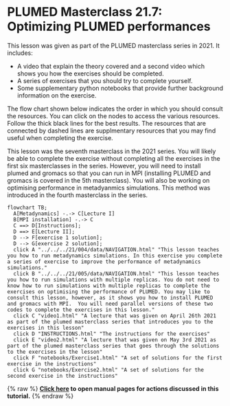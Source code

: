 #  PLUMED Masterclass 21.7: Optimizing PLUMED performances

This lesson was given as part of the PLUMED masterclass series in 2021.  It includes:

* A video that explain the theory covered and a second video which shows you how the exercises should be completed.
* A series of exercises that you should try to complete yourself.
* Some supplementary python notebooks that provide further background information on the exercise.

The flow chart shown below indicates the order in which you should consult the resources.  You can click on the nodes to access the various resources.  Follow the thick black lines for the best results.  The resources that are connected by dashed lines are supplmentary resources that you may find useful when completing the exercise. 

This lesson was the seventh masterclass in the 2021 series.  You will likely be able to complete the exercise without completing all the exercises in the first six masterclasses in the series.  However, you will need to install plumed and gromacs so that you can run in MPI (installing PLUMED and gromacs is covered in the 5th masterclass).  You will also be working on optimising performance in metadyanmics simulations. This method was introduced in the fourth masterclass in the series.

```mermaid
flowchart TB;
  A[Metadynamics] -.-> C[Lecture I] 
  B[MPI installation] -.-> C
  C ==> D[Instructions];
  D ==> E[Lecture II];
  D --> F[exercise 1 solution];
  D --> G[exercise 2 solution];
  click A "../../../21/004/data/NAVIGATION.html" "This lesson teaches you how to run metadynamics simulations. In this exercise you complete a series of exercise to improve the performance of metadynamics simulations."
  click B "../../../21/005/data/NAVIGATION.html" "This lesson teaches you how to run simulations with multiple replicas. You do not need to know how to run simulations with multiple replicas to complete the exercises on optimising the performance of PLUMED. You may like to consult this lesson, however, as it shows you how to install PLUMED and gromacs with MPI.  You will need parallel versions of these two codes to complete the exercises in this lesson."
  click C "video1.html" "A lecture that was given on April 26th 2021 as part of the plumed masterclass series that introduces you to the exercises in this lesson"
  click D "INSTRUCTIONS.html" "The instructions for the exercises"
  click E "video2.html" "A lecture that was given on May 3rd 2021 as part of the plumed masterclass series that goes through the solutions to the exercises in the lesson"
  click F "notebooks/Exercise1.html" "A set of solutions for the first exercise in the instructions"
  click G "notebooks/Exercise2.html" "A set of solutions for the second exercise in the instructions"
```
{% raw %}
<b><a href="https://www.plumed.org/doc-master/user-doc/html/actionlist/?actions=CUSTOM,PRINT,COMBINE,DEBUG,EFFECTIVE_ENERGY_DRIFT,DISTANCE,COORDINATION,GROUP,WHOLEMOLECULES,RMSD,METAD" target="_blank">Click here</a> to open manual pages for actions discussed in this tutorial.</b>
{% endraw %}

